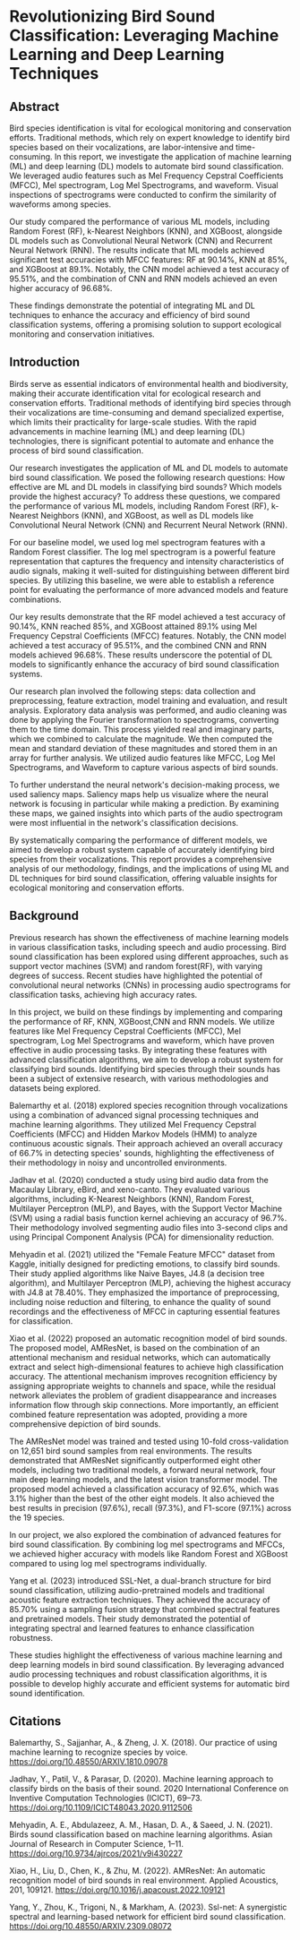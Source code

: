 # Revolutionizing Bird Sound Classification: Leveraging Machine Learning and Deep Learning Techniques

## Abstract

Bird species identification is vital for ecological monitoring and conservation efforts. Traditional methods, which rely on expert knowledge to identify bird species based on their vocalizations, are labor-intensive and time-consuming. In this report, we investigate the application of machine learning (ML) and deep learning (DL) models to automate bird sound classification. We leveraged audio features such as Mel Frequency Cepstral Coefficients (MFCC), Mel spectrogram, Log Mel Spectrograms, and waveform. Visual inspections of spectrograms were conducted to confirm the similarity of waveforms among species.

Our study compared the performance of various ML models, including Random Forest (RF), k-Nearest Neighbors (KNN), and XGBoost, alongside DL models such as Convolutional Neural Network (CNN) and Recurrent Neural Network (RNN). The results indicate that ML models achieved significant test accuracies with MFCC features: RF at 90.14%, KNN at 85%, and XGBoost at 89.1%. Notably, the CNN model achieved a test accuracy of 95.51%, and the combination of CNN and RNN models achieved an even higher accuracy of 96.68%.

These findings demonstrate the potential of integrating ML and DL techniques to enhance the accuracy and efficiency of bird sound classification systems, offering a promising solution to support ecological monitoring and conservation initiatives.

## Introduction

Birds serve as essential indicators of environmental health and biodiversity, making their accurate identification vital for ecological research and conservation efforts. Traditional methods of identifying bird species through their vocalizations are time-consuming and demand specialized expertise, which limits their practicality for large-scale studies. With the rapid advancements in machine learning (ML) and deep learning (DL) technologies, there is significant potential to automate and enhance the process of bird sound classification.

Our research investigates the application of ML and DL models to automate bird sound classification. We posed the following research questions: How effective are ML and DL models in classifying bird sounds? Which models provide the highest accuracy? To address these questions, we compared the performance of various ML models, including Random Forest (RF), k-Nearest Neighbors (KNN), and XGBoost, as well as DL models like Convolutional Neural Network (CNN) and Recurrent Neural Network (RNN).

For our baseline model, we used log mel spectrogram features with a Random Forest classifier. The log mel spectrogram is a powerful feature representation that captures the frequency and intensity characteristics of audio signals, making it well-suited for distinguishing between different bird species. By utilizing this baseline, we were able to establish a reference point for evaluating the performance of more advanced models and feature combinations.

Our key results demonstrate that the RF model achieved a test accuracy of 90.14%, KNN reached 85%, and XGBoost attained 89.1% using Mel Frequency Cepstral Coefficients (MFCC) features. Notably, the CNN model achieved a test accuracy of 95.51%, and the combined CNN and RNN models achieved 96.68%. These results underscore the potential of DL models to significantly enhance the accuracy of bird sound classification systems.

Our research plan involved the following steps: data collection and preprocessing, feature extraction, model training and evaluation, and result analysis. Exploratory data analysis was performed, and audio cleaning was done by applying the Fourier transformation to spectrograms, converting them to the time domain. This process yielded real and imaginary parts, which we combined to calculate the magnitude. We then computed the mean and standard deviation of these magnitudes and stored them in an array for further analysis. We utilized audio features like MFCC, Log Mel Spectrograms, and Waveform to capture various aspects of bird sounds.

To further understand the neural network's decision-making process, we used saliency maps. Saliency maps help us visualize where the neural network is focusing in particular while making a prediction. By examining these maps, we gained insights into which parts of the audio spectrogram were most influential in the network's classification decisions.

By systematically comparing the performance of different models, we aimed to develop a robust system capable of accurately identifying bird species from their vocalizations. This report provides a comprehensive analysis of our methodology, findings, and the implications of using ML and DL techniques for bird sound classification, offering valuable insights for ecological monitoring and conservation efforts.


## Background

Previous research has shown the effectiveness of machine learning models in various classification tasks, including speech and audio processing. Bird sound classification has been explored using different approaches, such as support vector machines (SVM) and random forest(RF), with varying degrees of success. Recent studies have highlighted the potential of convolutional neural networks (CNNs) in processing audio spectrograms for classification tasks, achieving high accuracy rates.

In this project, we build on these findings by implementing and comparing the performance of RF, KNN, XGBoost,CNN and RNN models. We utilize features like Mel Frequency Cepstral Coefficients (MFCC), Mel spectrogram, Log Mel Spectrograms and waveform, which have proven effective in audio processing tasks. By integrating these features with advanced classification algorithms, we aim to develop a robust system for classifying bird sounds. Identifying bird species through their sounds has been a subject of extensive research, with various methodologies and datasets being explored. 

Balemarthy et al. (2018) explored species recognition through vocalizations using a combination of advanced signal processing techniques and machine learning algorithms. They utilized Mel Frequency Cepstral Coefficients (MFCC) and Hidden Markov Models (HMM) to analyze continuous acoustic signals. Their approach achieved an overall accuracy of 66.7% in detecting species' sounds, highlighting the effectiveness of their methodology in noisy and uncontrolled environments.

Jadhav et al. (2020) conducted a study using bird audio data from the Macaulay Library, eBird, and xeno-canto. They evaluated various algorithms, including K-Nearest Neighbors (KNN), Random Forest, Multilayer Perceptron (MLP), and Bayes, with the Support Vector Machine (SVM) using a radial basis function kernel achieving an accuracy of 96.7%. Their methodology involved segmenting audio files into 3-second clips and using Principal Component Analysis (PCA) for dimensionality reduction.

Mehyadin et al. (2021) utilized the "Female Feature MFCC" dataset from Kaggle, initially designed for predicting emotions, to classify bird sounds. Their study applied algorithms like Naive Bayes, J4.8 (a decision tree algorithm), and Multilayer Perceptron (MLP), achieving the highest accuracy with J4.8 at 78.40%. They emphasized the importance of preprocessing, including noise reduction and filtering, to enhance the quality of sound recordings and the effectiveness of MFCC in capturing essential features for classification.

Xiao et al. (2022) proposed an automatic recognition model of bird sounds. The proposed model, AMResNet, is based on the combination of an attentional mechanism and residual networks, which can automatically extract and select high-dimensional features to achieve high classification accuracy. The attentional mechanism improves recognition efficiency by assigning appropriate weights to channels and space, while the residual network alleviates the problem of gradient disappearance and increases information flow through skip connections. More importantly, an efficient combined feature representation was adopted, providing a more comprehensive depiction of bird sounds.

The AMResNet model was trained and tested using 10-fold cross-validation on 12,651 bird sound samples from real environments. The results demonstrated that AMResNet significantly outperformed eight other models, including two traditional models, a forward neural network, four main deep learning models, and the latest vision transformer model. The proposed model achieved a classification accuracy of 92.6%, which was 3.1% higher than the best of the other eight models. It also achieved the best results in precision (97.6%), recall (97.3%), and F1-score (97.1%) across the 19 species.

In our project, we also explored the combination of advanced features for bird sound classification. By combining log mel spectrograms and MFCCs, we achieved higher accuracy with models like Random Forest and XGBoost compared to using log mel spectrograms individually.

Yang et al. (2023) introduced SSL-Net, a dual-branch structure for bird sound classification, utilizing audio-pretrained models and traditional acoustic feature extraction techniques. They achieved the accuracy of 85.70% using a sampling fusion strategy that combined spectral features and pretrained models. Their study demonstrated the potential of integrating spectral and learned features to enhance classification robustness.

These studies highlight the effectiveness of various machine learning and deep learning models in bird sound classification. By leveraging advanced audio processing techniques and robust classification algorithms, it is possible to develop highly accurate and efficient systems for automatic bird sound identification.


## Citations

Balemarthy, S., Sajjanhar, A., & Zheng, J. X. (2018). Our practice of using machine learning to recognize species by voice. https://doi.org/10.48550/ARXIV.1810.09078

Jadhav, Y., Patil, V., & Parasar, D. (2020). Machine learning approach to classify birds on the basis of their sound. 2020 International Conference on Inventive Computation Technologies (ICICT), 69–73. https://doi.org/10.1109/ICICT48043.2020.9112506

Mehyadin, A. E., Abdulazeez, A. M., Hasan, D. A., & Saeed, J. N. (2021). Birds sound classification based on machine learning algorithms. Asian Journal of Research in Computer Science, 1–11. https://doi.org/10.9734/ajrcos/2021/v9i430227

Xiao, H., Liu, D., Chen, K., & Zhu, M. (2022). AMResNet: An automatic recognition model of bird sounds in real environment. Applied Acoustics, 201, 109121. https://doi.org/10.1016/j.apacoust.2022.109121

Yang, Y., Zhou, K., Trigoni, N., & Markham, A. (2023). Ssl-net: A synergistic spectral and learning-based network for efficient bird sound classification. https://doi.org/10.48550/ARXIV.2309.08072

